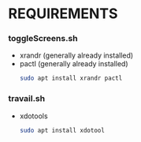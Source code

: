 # REQUIREMENTS

### toggleScreens.sh
- xrandr (generally already installed)
- pactl (generally already installed)
  ```bash
  sudo apt install xrandr pactl
  ```
### travail.sh
- xdotools
  ```bash
  sudo apt install xdotool
  ```